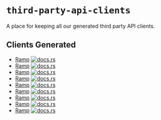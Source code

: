 # `third-party-api-clients`

A place for keeping all our generated third party API clients.

## Clients Generated
- [Ramp](ramp/) [![docs.rs](https://docs.rs/ramp-api/badge.svg)](https://docs.rs/ramp-api)
- [Ramp](ramp/) [![docs.rs](https://docs.rs/ramp-api/badge.svg)](https://docs.rs/ramp-api)
- [Ramp](ramp/) [![docs.rs](https://docs.rs/ramp-api/badge.svg)](https://docs.rs/ramp-api)
- [Ramp](ramp/) [![docs.rs](https://docs.rs/ramp-api/badge.svg)](https://docs.rs/ramp-api)
- [Ramp](ramp/) [![docs.rs](https://docs.rs/ramp-api/badge.svg)](https://docs.rs/ramp-api)
- [Ramp](ramp/) [![docs.rs](https://docs.rs/ramp-api/badge.svg)](https://docs.rs/ramp-api)
- [Ramp](ramp/) [![docs.rs](https://docs.rs/ramp-api/badge.svg)](https://docs.rs/ramp-api)
- [Ramp](ramp/) [![docs.rs](https://docs.rs/ramp-api/badge.svg)](https://docs.rs/ramp-api)
- [Ramp](ramp/) [![docs.rs](https://docs.rs/ramp-api/badge.svg)](https://docs.rs/ramp-api)
